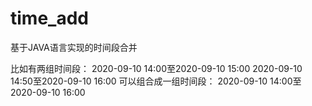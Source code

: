 # time_add
基于JAVA语言实现的时间段合并

比如有两组时间段：
  2020-09-10 14:00至2020-09-10 15:00
  2020-09-10 14:50至2020-09-10 16:00
可以组合成一组时间段：
  2020-09-10 14:00至2020-09-10 16:00
